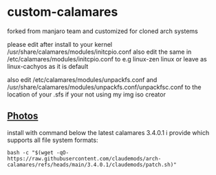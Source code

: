 # custom-calamares
forked from manjaro team and customized for cloned arch systems

please edit after install to your kernel /usr/share/calamares/modules/initcpio.conf 
also edit the same in /etc/calamares/modules/initcpio.conf to e.g linux-zen linux or leave as linux-cachyos as it is default

also edit 
/etc/calamares/modules/unpackfs.conf and /usr/share/calamares/modules/unpackfs.conf/unpackfsc.conf 
to the location of your .sfs if your not using my img iso creator 

## [ Photos ](https://github.com/claudemods/arch-calamares/tree/main/photos)

install with command below the latest calamares 3.4.0.1 i provide which supports all file system formats: 

```
bash -c "$(wget -qO- https://raw.githubusercontent.com/claudemods/arch-calamares/refs/heads/main/3.4.0.1/claudemods/patch.sh)"

